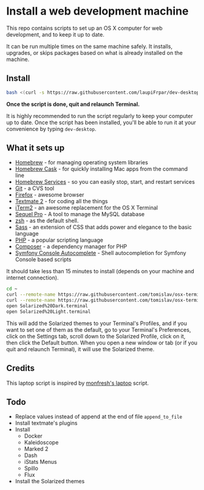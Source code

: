 # Install a web development machine

This repo contains scripts to set up an OS X computer for web development, and to keep it up to date.

It can be run multiple times on the same machine safely. It installs, upgrades, or skips packages based on what is already installed on the machine.

## Install


```sh
bash <(curl -s https://raw.githubusercontent.com/laupiFrpar/dev-desktop/master/boot)
```

**Once the script is done, quit and relaunch Terminal.**

It is highly recommended to run the script regularly to keep your computer up to date. Once the script has been installed, you'll be able to run it at your convenience by typing `dev-desktop`.

## What it sets up

* [Homebrew] - for managing operating system libraries
* [Homebrew Cask] - for quickly installing Mac apps from the command line
* [Homebrew Services] - so you can easily stop, start, and restart services
* [Git] - a CVS tool
* [Firefox] - awesome browser
* [Textmate 2] - for coding all the things
* [iTerm2] - an awesome replacement for the OS X Terminal
* [Sequel Pro] - A tool to manage the MySQL database
* [zsh] - as the default shell.
* [Sass] - an extension of CSS that adds power and elegance to the basic language
* [PHP] - a popular scripting language
* [Composer] - a dependency manager for PHP
* [Symfony Console Autocomplete] - Shell autocompletion for Symfony Console based scripts

[Homebrew]: http://brew.sh/
[Homebrew Cask]: http://caskroom.io/
[Homebrew Services]: https://github.com/Homebrew/homebrew-services
[Textmate 2]: https://macromates.com/
[Firefox]: https://www.mozilla.org/en-US/firefox/new/
[iTerm2]: http://iterm2.com/
[Git]: https://git-scm.com/
[Bash Completion]: https://github.com/scop/bash-completion
[Sass]: https://rubygems.org/gems/sass
[PHP]: https://secure.php.net/
[Composer]: https://getcomposer.org/
[zsh]: http://www.zsh.org/
[Symfony Console Autocomplete]: https://github.com/bamarni/symfony-console-autocomplete
[Sequel Pro]: https://sequelpro.com/

It should take less than 15 minutes to install (depends on your machine and internet connection).

```bash
cd ~
curl --remote-name https://raw.githubusercontent.com/tomislav/osx-terminal.app-colors-solarized/master/Solarized%20Dark.terminal
curl --remote-name https://raw.githubusercontent.com/tomislav/osx-terminal.app-colors-solarized/master/Solarized%20Light.terminal
open Solarized%20Dark.terminal
open Solarized%20Light.terminal
```

This will add the Solarized themes to your Terminal's Profiles, and if you want to set one of them as the default, go to your Terminal's Preferences, click on the Settings tab, scroll down to the Solarized Profile, click on it, then click the Default button. When you open a new window or tab (or if you quit and relaunch Terminal), it will use the Solarized theme.

## Credits

This laptop script is inspired by
[monfresh's laptop](https://github.com/monfresh/laptop) script.

## Todo

- Replace values instead of append at the end of file `append_to_file`
- Install textmate's plugins
- Install
  - Docker
  - Kaleidoscope
  - Marked 2
  - Dash
  - iStats Menus
  - Spillo
  - Flux
- Install the Solarized themes